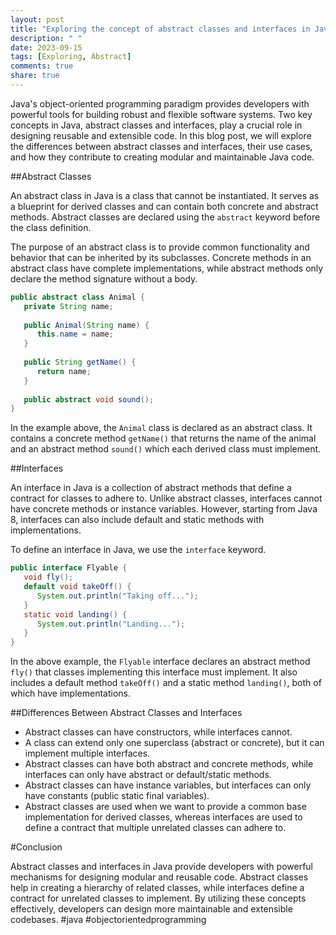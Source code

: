 ```yaml
---
layout: post
title: "Exploring the concept of abstract classes and interfaces in Java object-oriented programming"
description: " "
date: 2023-09-15
tags: [Exploring, Abstract]
comments: true
share: true
---
```


Java's object-oriented programming paradigm provides developers with powerful tools for building robust and flexible software systems. Two key concepts in Java, abstract classes and interfaces, play a crucial role in designing reusable and extensible code. In this blog post, we will explore the differences between abstract classes and interfaces, their use cases, and how they contribute to creating modular and maintainable Java code.

##Abstract Classes

An abstract class in Java is a class that cannot be instantiated. It serves as a blueprint for derived classes and can contain both concrete and abstract methods. Abstract classes are declared using the `abstract` keyword before the class definition.

The purpose of an abstract class is to provide common functionality and behavior that can be inherited by its subclasses. Concrete methods in an abstract class have complete implementations, while abstract methods only declare the method signature without a body.

```java
public abstract class Animal {
   private String name;
  
   public Animal(String name) {
      this.name = name;
   }
  
   public String getName() {
      return name;
   }
  
   public abstract void sound();
}
```

In the example above, the `Animal` class is declared as an abstract class. It contains a concrete method `getName()` that returns the name of the animal and an abstract method `sound()` which each derived class must implement. 

##Interfaces

An interface in Java is a collection of abstract methods that define a contract for classes to adhere to. Unlike abstract classes, interfaces cannot have concrete methods or instance variables. However, starting from Java 8, interfaces can also include default and static methods with implementations.

To define an interface in Java, we use the `interface` keyword.

```java
public interface Flyable {
   void fly();
   default void takeOff() {
      System.out.println("Taking off...");
   }
   static void landing() {
      System.out.println("Landing...");
   }
}
```

In the above example, the `Flyable` interface declares an abstract method `fly()` that classes implementing this interface must implement. It also includes a default method `takeOff()` and a static method `landing()`, both of which have implementations.

##Differences Between Abstract Classes and Interfaces

- Abstract classes can have constructors, while interfaces cannot.
- A class can extend only one superclass (abstract or concrete), but it can implement multiple interfaces.
- Abstract classes can have both abstract and concrete methods, while interfaces can only have abstract or default/static methods.
- Abstract classes can have instance variables, but interfaces can only have constants (public static final variables).
- Abstract classes are used when we want to provide a common base implementation for derived classes, whereas interfaces are used to define a contract that multiple unrelated classes can adhere to.

#Conclusion

Abstract classes and interfaces in Java provide developers with powerful mechanisms for designing modular and reusable code. Abstract classes help in creating a hierarchy of related classes, while interfaces define a contract for unrelated classes to implement. By utilizing these concepts effectively, developers can design more maintainable and extensible codebases. #java #objectorientedprogramming